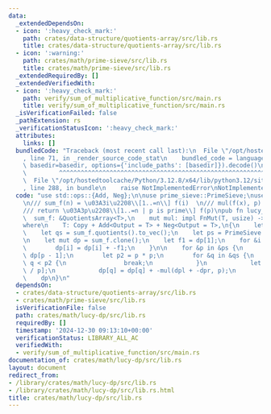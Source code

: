 ```yaml
---
data:
  _extendedDependsOn:
  - icon: ':heavy_check_mark:'
    path: crates/data-structure/quotients-array/src/lib.rs
    title: crates/data-structure/quotients-array/src/lib.rs
  - icon: ':warning:'
    path: crates/math/prime-sieve/src/lib.rs
    title: crates/math/prime-sieve/src/lib.rs
  _extendedRequiredBy: []
  _extendedVerifiedWith:
  - icon: ':heavy_check_mark:'
    path: verify/sum_of_multiplicative_function/src/main.rs
    title: verify/sum_of_multiplicative_function/src/main.rs
  _isVerificationFailed: false
  _pathExtension: rs
  _verificationStatusIcon: ':heavy_check_mark:'
  attributes:
    links: []
  bundledCode: "Traceback (most recent call last):\n  File \"/opt/hostedtoolcache/Python/3.12.8/x64/lib/python3.12/site-packages/onlinejudge_verify/documentation/build.py\"\
    , line 71, in _render_source_code_stat\n    bundled_code = language.bundle(stat.path,\
    \ basedir=basedir, options={'include_paths': [basedir]}).decode()\n          \
    \         ^^^^^^^^^^^^^^^^^^^^^^^^^^^^^^^^^^^^^^^^^^^^^^^^^^^^^^^^^^^^^^^^^^^^^^^^^^^^^^^^^\n\
    \  File \"/opt/hostedtoolcache/Python/3.12.8/x64/lib/python3.12/site-packages/onlinejudge_verify/languages/rust.py\"\
    , line 288, in bundle\n    raise NotImplementedError\nNotImplementedError\n"
  code: "use std::ops::{Add, Neg};\n\nuse prime_sieve::PrimeSieve;\nuse quotients_array::QuotientsArray;\n\
    \n/// sum_f(n) = \u03A3i\u2208\\[1..=n\\] f(i)  \n/// mul(f(x), p) = f(px)  \n\
    /// return \u03A3p\u2208\\[1..=n | p is prime\\] f(p)\npub fn lucy_dp<T>(\n  \
    \  sum_f: &QuotientsArray<T>,\n    mut mul: impl FnMut(T, usize) -> T,\n) -> QuotientsArray<T>\n\
    where\n    T: Copy + Add<Output = T> + Neg<Output = T>,\n{\n    let sqrt_n = sum_f.sqrt_n();\n\
    \    let qs = sum_f.quotients().to_vec();\n    let ps = PrimeSieve::new(sqrt_n).primes();\n\
    \n    let mut dp = sum_f.clone();\n    let f1 = dp[1];\n    for &i in &qs {\n\
    \        dp[i] = dp[i] + -f1;\n    }\n\n    for &p in &ps {\n        let dpr =\
    \ dp[p - 1];\n        let p2 = p * p;\n        for &q in &qs {\n            if\
    \ q < p2 {\n                break;\n            }\n            let dpl = dp[q\
    \ / p];\n            dp[q] = dp[q] + -mul(dpl + -dpr, p);\n        }\n    }\n\n\
    \    dp\n}\n"
  dependsOn:
  - crates/data-structure/quotients-array/src/lib.rs
  - crates/math/prime-sieve/src/lib.rs
  isVerificationFile: false
  path: crates/math/lucy-dp/src/lib.rs
  requiredBy: []
  timestamp: '2024-12-30 09:13:10+00:00'
  verificationStatus: LIBRARY_ALL_AC
  verifiedWith:
  - verify/sum_of_multiplicative_function/src/main.rs
documentation_of: crates/math/lucy-dp/src/lib.rs
layout: document
redirect_from:
- /library/crates/math/lucy-dp/src/lib.rs
- /library/crates/math/lucy-dp/src/lib.rs.html
title: crates/math/lucy-dp/src/lib.rs
---
```

